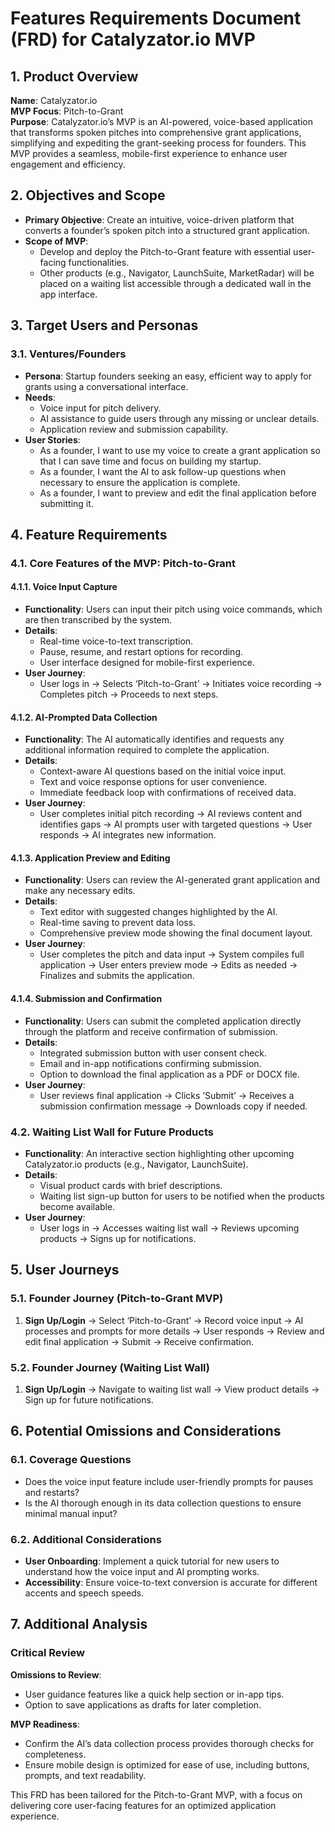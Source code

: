 # Features Requirements Document (FRD) for Catalyzator.io MVP

## 1. Product Overview
**Name**: Catalyzator.io  
**MVP Focus**: Pitch-to-Grant  
**Purpose**: Catalyzator.io’s MVP is an AI-powered, voice-based application that transforms spoken pitches into comprehensive grant applications, simplifying and expediting the grant-seeking process for founders. This MVP provides a seamless, mobile-first experience to enhance user engagement and efficiency.

## 2. Objectives and Scope
- **Primary Objective**: Create an intuitive, voice-driven platform that converts a founder’s spoken pitch into a structured grant application.
- **Scope of MVP**:
  - Develop and deploy the Pitch-to-Grant feature with essential user-facing functionalities.
  - Other products (e.g., Navigator, LaunchSuite, MarketRadar) will be placed on a waiting list accessible through a dedicated wall in the app interface.

## 3. Target Users and Personas
### 3.1. Ventures/Founders
- **Persona**: Startup founders seeking an easy, efficient way to apply for grants using a conversational interface.
- **Needs**:
  - Voice input for pitch delivery.
  - AI assistance to guide users through any missing or unclear details.
  - Application review and submission capability.
- **User Stories**:
  - As a founder, I want to use my voice to create a grant application so that I can save time and focus on building my startup.
  - As a founder, I want the AI to ask follow-up questions when necessary to ensure the application is complete.
  - As a founder, I want to preview and edit the final application before submitting it.

## 4. Feature Requirements
### 4.1. Core Features of the MVP: Pitch-to-Grant
#### 4.1.1. **Voice Input Capture**
- **Functionality**: Users can input their pitch using voice commands, which are then transcribed by the system.
- **Details**:
  - Real-time voice-to-text transcription.
  - Pause, resume, and restart options for recording.
  - User interface designed for mobile-first experience.
- **User Journey**:
  - User logs in → Selects ‘Pitch-to-Grant’ → Initiates voice recording → Completes pitch → Proceeds to next steps.

#### 4.1.2. **AI-Prompted Data Collection**
- **Functionality**: The AI automatically identifies and requests any additional information required to complete the application.
- **Details**:
  - Context-aware AI questions based on the initial voice input.
  - Text and voice response options for user convenience.
  - Immediate feedback loop with confirmations of received data.
- **User Journey**:
  - User completes initial pitch recording → AI reviews content and identifies gaps → AI prompts user with targeted questions → User responds → AI integrates new information.

#### 4.1.3. **Application Preview and Editing**
- **Functionality**: Users can review the AI-generated grant application and make any necessary edits.
- **Details**:
  - Text editor with suggested changes highlighted by the AI.
  - Real-time saving to prevent data loss.
  - Comprehensive preview mode showing the final document layout.
- **User Journey**:
  - User completes the pitch and data input → System compiles full application → User enters preview mode → Edits as needed → Finalizes and submits the application.

#### 4.1.4. **Submission and Confirmation**
- **Functionality**: Users can submit the completed application directly through the platform and receive confirmation of submission.
- **Details**:
  - Integrated submission button with user consent check.
  - Email and in-app notifications confirming submission.
  - Option to download the final application as a PDF or DOCX file.
- **User Journey**:
  - User reviews final application → Clicks ‘Submit’ → Receives a submission confirmation message → Downloads copy if needed.

### 4.2. Waiting List Wall for Future Products
- **Functionality**: An interactive section highlighting other upcoming Catalyzator.io products (e.g., Navigator, LaunchSuite).
- **Details**:
  - Visual product cards with brief descriptions.
  - Waiting list sign-up button for users to be notified when the products become available.
- **User Journey**:
  - User logs in → Accesses waiting list wall → Reviews upcoming products → Signs up for notifications.

## 5. User Journeys
### 5.1. Founder Journey (Pitch-to-Grant MVP)
1. **Sign Up/Login** → Select ‘Pitch-to-Grant’ → Record voice input → AI processes and prompts for more details → User responds → Review and edit final application → Submit → Receive confirmation.

### 5.2. Founder Journey (Waiting List Wall)
1. **Sign Up/Login** → Navigate to waiting list wall → View product details → Sign up for future notifications.

## 6. Potential Omissions and Considerations
### 6.1. Coverage Questions
- Does the voice input feature include user-friendly prompts for pauses and restarts?
- Is the AI thorough enough in its data collection questions to ensure minimal manual input?

### 6.2. Additional Considerations
- **User Onboarding**: Implement a quick tutorial for new users to understand how the voice input and AI prompting works.
- **Accessibility**: Ensure voice-to-text conversion is accurate for different accents and speech speeds.

## 7. Additional Analysis
### Critical Review
**Omissions to Review**:
- User guidance features like a quick help section or in-app tips.
- Option to save applications as drafts for later completion.

**MVP Readiness**:
- Confirm the AI’s data collection process provides thorough checks for completeness.
- Ensure mobile design is optimized for ease of use, including buttons, prompts, and text readability.

This FRD has been tailored for the Pitch-to-Grant MVP, with a focus on delivering core user-facing features for an optimized application experience.
